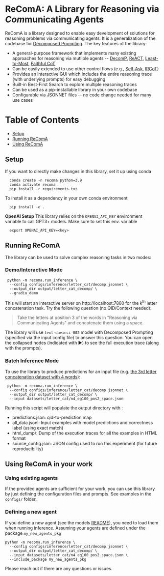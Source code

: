 # ReComA: A Library for *Re*asoning via *Com*municating *A*gents
ReComA is a library designed to enable easy development of solutions for reasoning problems via
communicating agents. It is a generalization of the codebase for
[Decomposed Prompting](https://github.com/allenai/DecomP). The key features of the library:
- A general-purpose framework that implements many existing approaches for reasoning
via mutliple agents --
  [DecomP](https://www.semanticscholar.org/paper/Decomposed-Prompting%3A-A-Modular-Approach-for-Tasks-Khot-Trivedi/07955e96cbd778d0ae2a68f09d073b866dd84c2a),
  [ReACT](https://www.semanticscholar.org/paper/ReAct%3A-Synergizing-Reasoning-and-Acting-in-Language-Yao-Zhao/2d2ca2e54c54748557b8aac7d328ce32ebfe8944),
  [Least-to-Most](https://www.semanticscholar.org/paper/Least-to-Most-Prompting-Enables-Complex-Reasoning-Zhou-Scharli/5437e8adab596d7294124c0e798708e050e25321),
  [Faithful CoT](https://www.semanticscholar.org/paper/Faithful-Chain-of-Thought-Reasoning-LYU-Havaldar/ea0688f9e7dfb0d3c2249486af65209c25809544)
- Can be easily extended to use other control flows (e.g.,
  [Self-Ask](https://www.semanticscholar.org/paper/Measuring-and-Narrowing-the-Compositionality-Gap-in-Press-Zhang/53c20f7bf3fabc88e1403e00241eec009cc01ed8),
  [IRCoT](https://www.semanticscholar.org/paper/Interleaving-Retrieval-with-Chain-of-Thought-for-Trivedi-Balasubramanian/f208ea909fa7f54fea82def9a92fd81dfc758c39))
- Provides an interactive GUI which includes the entire reasoning trace (with underlying prompts) for easy debugging
- Built-in Best-First Search to explore multiple reasoning traces
- Can be used as a pip-installable library in your own codebase
- Configurable via JSONNET files -- no code change needed for many use cases

Table of Contents
===============

* [Setup](#Setup)
* [Running ReComA](#Running-ReComA)
* [Using ReComA](#Using-ReComA-in-your-work)


## Setup

If you want to directly make changes in this library, set it up using conda
```shell
  conda create -n recoma python=3.9
  conda activate recoma
  pip install -r requirements.txt
```


To install it as a dependency in your own conda environment
```shell
  pip install -e .
```

**OpenAI Setup**
This library relies on the `OPENAI_API_KEY` environment variable to call GPT3+ models. Make sure
to set this env. variable
```shell
  export OPENAI_API_KEY=<key>
```

## Running ReComA
The library can be used to solve complex reasoning tasks in two modes:

### Demo/Interactive Mode

```shell
 python -m recoma.run_inference \
  --config configs/inference/letter_cat/decomp.jsonnet \
  --output_dir output/letter_cat_decomp/ \
  --gradio_demo
```
This will start an interactive server on http://localhost:7860 for the k<sup>th</sup> letter
concatenation task. Try the following question (no QID/Context needed):

> Take the letters at position 3 of the words in "Reasoning via Communicating Agents" and concatenate them using a space.

The library will use `text-davinci-002` model with Decomposed Prompting (specified via the input
config file) to answer this question. You can open the collapsed nodes (indicated with ▶) to see
the full execution trace (along with the prompts).

### Batch Inference Mode

To use the library to produce predictions for an input file (e.g. [the 3rd letter concatenation
dataset with 4 words](https://github.com/allenai/DecomP/blob/main/datasets/letter_cat/n4_eg100_pos2_space.json)):
```shell
 python -m recoma.run_inference \
  --config configs/inference/letter_cat/decomp.jsonnet \
  --output_dir output/letter_cat_decomp/ \
  --input datasets/letter_cat/n4_eg100_pos2_space.json
```

Running this script will populate the output directory with :
- predictions.json: qid-to-prediction map
- all_data.jsonl: Input examples with model predictions and correctness label (using exact match)
- html_dump/: Dump of the execution traces for all the examples in HTML format
- source_config.json: JSON config used to run this experiment (for future reproducibility)

## Using ReComA in your work

### Using existing agents
If the provided agents are sufficient for your work, you can use this library by just defining the
configuration files and prompts. See examples in the `configs/` folder.


### Defining a new agent
If you define a new agent (see the models [README](recoma/models/README.md)), you need to load
them when running inference. Assuming your agents are defined under the package `my_new_agents_pkg`
```shell
python -m recoma.run_inference \
  --config configs/inference/letter_cat/decomp.jsonnet \
  --output_dir output/letter_cat_decomp/ \
  --input datasets/letter_cat/n4_eg100_pos2_space.json \
  --include_package my_new_agents_pkg
```

Please reach out if there are any questions or issues.
